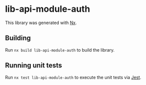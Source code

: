 # lib-api-module-auth

This library was generated with [Nx](https://nx.dev).

## Building

Run `nx build lib-api-module-auth` to build the library.

## Running unit tests

Run `nx test lib-api-module-auth` to execute the unit tests via [Jest](https://jestjs.io).
